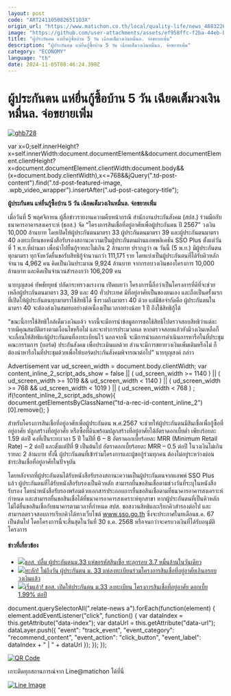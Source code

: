 ```yaml
---
layout: post
code: "ART24110508265I1O3X"
origin_url: "https://www.matichon.co.th/local/quality-life/news_4883226"
image: "https://github.com/user-attachments/assets/ef958ffc-f2ba-44eb-b880-4948f92647f4"
title: "ผู้ประกันตน แห่ยื่นกู้ซื้อบ้าน 5 วัน เฉียดเต็มวงเงินหมื่นล. จ่อขยายเพิ่ม"
description: "ผู้ประกันตน แห่ยื่นกู้ซื้อบ้าน 5 วัน เฉียดเต็มวงเงินหมื่นล. จ่อขยายเพิ่ม"
category: "ECONOMY"
language: "th"
date: 2024-11-05T08:46:24.398Z
---
```


# ผู้ประกันตน แห่ยื่นกู้ซื้อบ้าน 5 วัน เฉียดเต็มวงเงินหมื่นล. จ่อขยายเพิ่ม

[![](https://www.matichon.co.th/wp-content/uploads/2024/11/ghb728.jpg "ghb728")](https://www.matichon.co.th/wp-content/uploads/2024/11/ghb728.jpg)

var x=0;self.innerHeight?x=self.innerWidth:document.documentElement&&document.documentElement.clientHeight?x=document.documentElement.clientWidth:document.body&&(x=document.body.clientWidth),x<=768&&jQuery(".td-post-content").find(".td-post-featured-image, .wpb\_video\_wrapper").insertAfter(".ud-post-category-title");

**ผู้ประกันตน แห่ยื่นกู้ซื้อบ้าน 5 วัน เฉียดเต็มวงเงินหมื่นล. จ่อขยายเพิ่ม**

เมื่อวันที่ 5 พฤศจิกายน ผู้สื่อข่าวรายงานความคืบหน้ากรณี สำนักงานประกันสังคม (สปส.) ร่วมมือกับ ธนาคารอาคารสงเคราะห์ (ธอส.) จัด “โครงการสินเชื่อที่อยู่อาศัยเพื่อผู้ประกันตน ปี 2567” วงเงิน 10,000 ล้านบาท โดยเปิดให้ผู้ประกันตนมาตรา 33 ผู้ประกันตนมาตรา 39 และผู้ประกันตนมาตรา 40 ลงทะเบียนขอหนังสือรับรองสถานะความเป็นผู้ประกันตนผ่านแอพพลิเคชัน SSO Plus ตั้งแต่วันที่ 1 พ.ย.ที่ผ่านมา เพื่อนำไปยื่นกู้รายละไม่เกิน 2 ล้านบาท ปรากฎว่า ณ วันนี้ (5 พ.ย.) มีผู้ประกันตนทุกมาตรา ทุกจังหวัดยื่นขอรับสิทธิกู้จำนวนกว่า 111,171 ราย โดยแบ่งเป็นผู้ประกันตนที่ได้รับคิวหลักจำนวน 4,962 คน คิดเป็นเงินประมาณ 9,924 ล้านบาท จากกรอบวงเงินของโครงการ 10,000 ล้านบาท และคิดเป็นจำนวนสำรองกว่า 106,209 คน

นายบุญสงค์ ทัพชัยยุทธ์ ปลัดกระทรวงแรงงาน เปิดเผยว่า โครงการนี้ถือว่าเป็นโครงการที่ดีที่จะช่วยเหลือผู้ประกันตนมาตรา 33, 39 และ 40 ทั่วประเทศ มีที่อยู่อาศัยเป็นของตนเอง และถือเป็นครั้งแรกที่เปิดให้ผู้ประกันตนทุกมาตราใช้สิทธิได้ ซึ่งรวมถึงมาตรา 40 ด้วย แต่มีข้อจำกัดคือ ผู้ประกันตนในมาตรา 40 จะต้องส่งเงินสมทบอย่างต่อเนื่องเป็นเวลาอย่างน้อย 1 ปี ถึงใช้สิทธิกู้ได้

“ขณะนี้การใช้สิทธิใกล้เต็มวงเงินแล้ว จากนี้จะมีการนำข้อมูลการขอใช้สิทธิไปตรวจสอบสิทธิว่าแต่ละรายมีคุณสมบัติตรงตามเงื่อนไขหรือไม่ และจะทำการประมวลผล หากตรวจสอบแล้วยังมีวงเงินเหลือก็จะเลื่อนให้สิทธิแก่ผู้ประกันตนที่ลงทะเบียนไว้ นอกจากนี้ จะมีการนำผลการดำเนินการหารือในที่ประชุมคณะกรรมการ (บอร์ด) ประกันสังคม เพื่อประเมินผลด้วย ส่วนจะมีการขยายวงเงินเพิ่มเติมหรือไม่ ก็ต้องนำหารือในที่ประชุมด้วยเพื่อให้บอร์ดประกันสังคมพิจารณาต่อไป” นายบุญสงค์ กล่าว

Advertisement var ud\_screen\_width = document.body.clientWidth; var content\_inline\_2\_script\_ads\_show = false || ( ud\_screen\_width >= 1140 ) || ( ud\_screen\_width >= 1019 && ud\_screen\_width < 1140 ) || ( ud\_screen\_width >= 768 && ud\_screen\_width < 1019 ) || ( ud\_screen\_width < 768 ) ; if(!content\_inline\_2\_script\_ads\_show){ document.getElementsByClassName("td-a-rec-id-content\_inline\_2")\[0\].remove(); }

สำหรับโครงการสินเชื่อที่อยู่อาศัยเพื่อผู้ประกันตน พ.ศ.2567 จะช่วยให้ผู้ประกันตนมีสินเชื่อเพื่อกู้ซื้อที่อยู่อาศัย ปลูกสร้างที่อยู่อาศัย หรือซื้อที่ดินพร้อมปลูกสร้างที่อยู่อาศัยได้อัตราดอกเบี้ยต่ำ เพียงร้อยละ 1.59 ต่อปี คงที่เป็นระยะเวลา 5 ปี ในปีที่ 6 – 8 อัตราดอกเบี้ยร้อยละ MRR (Minimum Retail Rate) – 2 ต่อปี และตั้งแต่ปีที่ 9 เป็นต้นไป อัตราดอกเบี้ยร้อยละ MRR – 0.5 ต่อปี ในวงเงินไม่เกินรายละ 2 ล้านบาท ทั้งนี้ ผู้ประกันตนที่เข้าร่วมโครงการและผู้ขอกู้ร่วมทุกคน ต้องไม่อยู่ระหว่างผ่อนชำระสินเชื่อที่อยู่อาศัยในปัจจุบัน

โดยหลังจากที่ผู้ประกันตนได้รับหนังสือรับรองสถานะความเป็นผู้ประกันตนจากแอพพ์ SSO Plus แล้ว ผู้ประกันตนที่ได้รับหนังสือรับรองเป็นคิวหลัก สามารถยื่นขอสินเชื่อตามช่วงวันที่ระบุในหนังสือรับรอง โดยนำหนังสือรับรองพร้อมด้วยเอกสารประกอบการยื่นขอสินเชื่อตามที่ธนาคารอาคารสงเคราะห์กำหนด และสามารถยื่นขอสินเชื่อได้ที่ธนาคารอาคารสงเคราะห์ทุกสาขา หากผู้ประกันตนที่เป็นคิวหลักไม่ได้ยื่นขอสินเชื่อกับธนาคารตามเวลาที่กำหนด สปส. ขอสงวนสิทธิและเรียกคิวสำรองต่อไป และสามารถตรวจสอบการเรียกคิวได้ทางเว็บไซต์ www.sso.go.th ซึ่งจะประกาศในทเดือนธ.ค. 67 เป็นต้นไป โดยโครงการนี้จะสิ้นสุดในวันที่ 30 ธ.ค. 2568 หรือจนกว่าจะครบวงเงินที่ได้รับอนุมัติโครงการ

#### ข่าวที่เกี่ยวข้อง

*   [![](https://www.matichon.co.th/wp-content/uploads/2023/05/โครงการธอสม33.jpg)ธอส. ปลื้ม ผู้ประกันตนม.33 แห่ขอรหัสสินเชื่อ ทะลุกรอบ 3.7 หมื่นล้านในวันเดียว](https://www.matichon.co.th/economy/news_3967588)
*   [![](https://www.matichon.co.th/wp-content/uploads/2022/12/โลโก้-ธอส.jpg)ทะลัก! ไม่ถึงวัน ผู้ประกันตน ม. 33 แห่ลงทะเบียนร่วมโครงการสินเชื่อที่อยู่อาศัยเกินกรอบวงเงินแล้ว](https://www.matichon.co.th/economy/news_3736444)
*   [![](https://www.matichon.co.th/wp-content/uploads/2022/12/ธอส.-01.jpg)เริ่มแล้ว! ธอส. เปิดให้ประกันตน ม.33 ลงทะเบียน โครงการสินเชื่อที่อยู่อาศัย ดอกเบี้ย 1.99% ต่อปี](https://www.matichon.co.th/economy/news_3735485)

document.querySelectorAll(".relate-news a").forEach(function(element) { element.addEventListener("click", function() { var dataIndex = this.getAttribute("data-index"); var dataUrl = this.getAttribute("data-url"); dataLayer.push({ "event": "track\_event", "event\_category": "recommend\_content", "event\_action": "click\_button", "event\_label": dataIndex + " | " + dataUrl }); }); });

[![QR Code](https://www.matichon.co.th/wp-content/uploads/2023/07/wob1371z.jpg)](https://lin.ee/ht0nDxX)

เกาะติดทุกสถานการณ์จาก Line@matichon ได้ที่นี่

[![Line Image](https://www.matichon.co.th/wp-content/uploads/2023/07/th.png)](https://lin.ee/ht0nDxX)